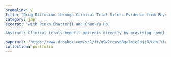 ```yaml
---
premalink: /
title: "Drug Diffusion through Clinical Trial Sites: Evidence from Physician Prescribing of New Cancer Drugs"
category: jmp
excerpt: "with Pinka Chatterji and Chun-Yu Ho.

Abstract: Clinical trials benefit patients directly by providing novel treatments, but indirect benefits of clinical trials are less explored. This study analyzes the localized impacts of exposure to clinical trials of new drugs on physician prescribing behavior. Utilizing the prescribing patterns of more than 10,000 physicians across 29 new cancer drugs approved between 2014 and 2019, we find that physicians exposing to clinical trials of new cancer drugs increases the likelihood of prescribing these drugs by 0.18 percentage points, representing a 14% increase relative to the average prescribing rate. Notably, the effects are more pronounced for physicians graduating from higher-ranked medical schools, having more experience and practicing in metropolitans. Further, our results suggest that the exposure to clinical trials reduces the physicians’ information acquisition cost of new cancer drugs. Specifically, the cost can be reduced by proximities to trial sites and to the first author of pivotal trial and by affiliation with trial sites."

paperurl: 'https://www.dropbox.com/scl/fi/q9v2rcoyq8galmjc2ojj3/Han-Yiran.Job-Market-Paper.pdf?rlkey=h5inuo7u9kdgas72hlq4gqa7g&st=67qffya5&dl=0'
collection: portfolio
---
```


 
